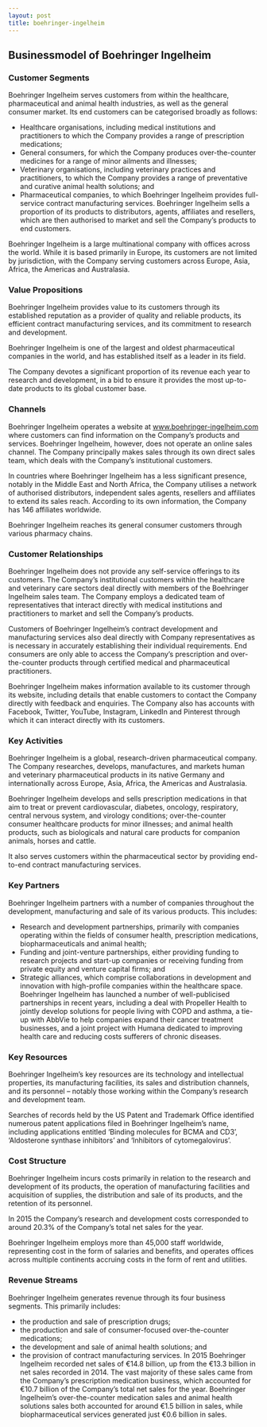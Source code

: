 ```yaml
---
layout: post
title: boehringer-ingelheim
---
```


Businessmodel of Boehringer Ingelheim
--------------------------------------

### Customer Segments

Boehringer Ingelheim serves customers from within the healthcare, pharmaceutical and animal health industries, as well as the general consumer market. Its end customers can be categorised broadly as follows:

 * Healthcare organisations, including medical institutions and practitioners to which the Company provides a range of prescription medications;
* General consumers, for which the Company produces over-the-counter medicines for a range of minor ailments and illnesses;
* Veterinary organisations, including veterinary practices and practitioners, to which the Company provides a range of preventative and curative animal health solutions; and
* Pharmaceutical companies, to which Boehringer Ingelheim provides full-service contract manufacturing services.
 Boehringer Ingelheim sells a proportion of its products to distributors, agents, affiliates and resellers, which are then authorised to market and sell the Company’s products to end customers.

Boehringer Ingelheim is a large multinational company with offices across the world. While it is based primarily in Europe, its customers are not limited by jurisdiction, with the Company serving customers across Europe, Asia, Africa, the Americas and Australasia.

### Value Propositions

Boehringer Ingelheim provides value to its customers through its established reputation as a provider of quality and reliable products, its efficient contract manufacturing services, and its commitment to research and development.

Boehringer Ingelheim is one of the largest and oldest pharmaceutical companies in the world, and has established itself as a leader in its field.

The Company devotes a significant proportion of its revenue each year to research and development, in a bid to ensure it provides the most up-to-date products to its global customer base.

### Channels

Boehringer Ingelheim operates a website at www.boehringer-ingelheim.com where customers can find information on the Company’s products and services. Boehringer Ingelheim, however, does not operate an online sales channel. The Company principally makes sales through its own direct sales team, which deals with the Company’s institutional customers.

In countries where Boehringer Ingelheim has a less significant presence, notably in the Middle East and North Africa, the Company utilises a network of authorised distributors, independent sales agents, resellers and affiliates to extend its sales reach. According to its own information, the Company has 146 affiliates worldwide.

Boehringer Ingelheim reaches its general consumer customers through various pharmacy chains.

### Customer Relationships

Boehringer Ingelheim does not provide any self-service offerings to its customers. The Company’s institutional customers within the healthcare and veterinary care sectors deal directly with members of the Boehringer Ingelheim sales team. The Company employs a dedicated team of representatives that interact directly with medical institutions and practitioners to market and sell the Company’s products.

Customers of Boehringer Ingelheim’s contract development and manufacturing services also deal directly with Company representatives as is necessary in accurately establishing their individual requirements. End consumers are only able to access the Company’s prescription and over-the-counter products through certified medical and pharmaceutical practitioners.

Boehringer Ingelheim makes information available to its customer through its website, including details that enable customers to contact the Company directly with feedback and enquiries. The Company also has accounts with Facebook, Twitter, YouTube, Instagram, LinkedIn and Pinterest through which it can interact directly with its customers.

### Key Activities

Boehringer Ingelheim is a global, research-driven pharmaceutical company. The Company researches, develops, manufactures, and markets human and veterinary pharmaceutical products in its native Germany and internationally across Europe, Asia, Africa, the Americas and Australasia.

Boehringer Ingelheim develops and sells prescription medications in that aim to treat or prevent cardiovascular, diabetes, oncology, respiratory, central nervous system, and virology conditions; over-the-counter consumer healthcare products for minor illnesses; and animal health products, such as biologicals and natural care products for companion animals, horses and cattle.

It also serves customers within the pharmaceutical sector by providing end-to-end contract manufacturing services.

### Key Partners

Boehringer Ingelheim partners with a number of companies throughout the development, manufacturing and sale of its various products. This includes:

 * Research and development partnerships, primarily with companies operating within the fields of consumer health, prescription medications, biopharmaceuticals and animal health;
* Funding and joint-venture partnerships, either providing funding to research projects and start-up companies or receiving funding from private equity and venture capital firms; and
* Strategic alliances, which comprise collaborations in development and innovation with high-profile companies within the healthcare space.
 Boehringer Ingelheim has launched a number of well-publicised partnerships in recent years, including a deal with Propeller Health to jointly develop solutions for people living with COPD and asthma, a tie-up with AbbVie to help companies expand their cancer treatment businesses, and a joint project with Humana dedicated to improving health care and reducing costs sufferers of chronic diseases.  

### Key Resources

Boehringer Ingelheim’s key resources are its technology and intellectual properties, its manufacturing facilities, its sales and distribution channels, and its personnel – notably those working within the Company’s research and development team.

Searches of records held by the US Patent and Trademark Office identified numerous patent applications filed in Boehringer Ingelheim’s name, including applications entitled ‘Binding molecules for BCMA and CD3’, ‘Aldosterone synthase inhibitors’ and ‘Inhibitors of cytomegalovirus’.

### Cost Structure

Boehringer Ingelheim incurs costs primarily in relation to the research and development of its products, the operation of manufacturing facilities and acquisition of supplies, the distribution and sale of its products, and the retention of its personnel.

In 2015 the Company’s research and development costs corresponded to around 20.3% of the Company’s total net sales for the year.

Boehringer Ingelheim employs more than 45,000 staff worldwide, representing cost in the form of salaries and benefits, and operates offices across multiple continents accruing costs in the form of rent and utilities.

### Revenue Streams

Boehringer Ingelheim generates revenue through its four business segments. This primarily includes:

 * the production and sale of prescription drugs;
* the production and sale of consumer-focused over-the-counter medications;
* the development and sale of animal health solutions; and
* the provision of contract manufacturing services.
 In 2015 Boehringer Ingelheim recorded net sales of €14.8 billion, up from the €13.3 billion in net sales recorded in 2014. The vast majority of these sales came from the Company’s prescription medication business, which accounted for €10.7 billion of the Company’s total net sales for the year. Boehringer Ingelheim’s over-the-counter medication sales and animal health solutions sales both accounted for around €1.5 billion in sales, while biopharmaceutical services generated just €0.6 billion in sales.
